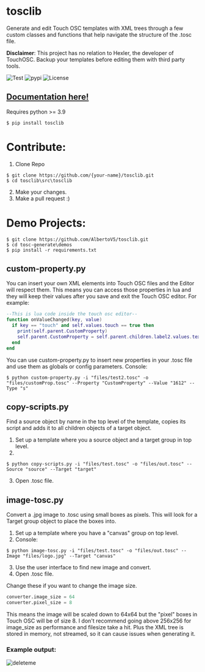 # tosclib
Generate and edit Touch OSC templates with XML trees through a few custom classes and functions that help navigate the structure of the .tosc file.

**Disclaimer**: This project has no relation to Hexler, the developer of TouchOSC. Backup your templates before editing them with third party tools.

![Test](https://github.com/albertov5/tosclib/actions/workflows/tests.yaml/badge.svg) ![pypi](https://img.shields.io/pypi/v/tosclib)
![License](https://img.shields.io/github/license/albertov5/tosclib)


## [Documentation here!](https://albertov5.github.io/tosclib)

Requires python >= 3.9

```console
$ pip install tosclib
```

# Contribute:

1. Clone Repo
```console
$ git clone https://github.com/{your-name}/tosclib.git
$ cd tosclib\src\tosclib
```
2. Make your changes.
3. Make a pull request :)


# Demo Projects:

```console
$ git clone https://github.com/AlbertoV5/tosclib.git
$ cd tosc-generate\demos
$ pip install -r requirements.txt
```
## custom-property.py
You can insert your own XML elements into Touch OSC files and the Editor will respect them. This means you can access those properties in lua and they will keep their values after you save and exit the Touch OSC editor. For example:
```lua
--This is lua code inside the touch osc editor--
function onValueChanged(key, value)
  if key == "touch" and self.values.touch == true then
    print(self.parent.CustomProperty)
    self.parent.CustomProperty = self.parent.children.label2.values.text
  end
end
```
You can use custom-property.py to insert new properties in your .tosc file and use them as globals or config parameters. Console:
```console
$ python custom-property.py -i "files/test2.tosc" -o "files/customProp.tosc" --Property "CustomProperty" --Value "1612" --Type "s"
```

## copy-scripts.py
Find a source object by name in the top level of the template, copies its script and adds it to all children objects of a target object.
1. Set up a template where you a source object and a target group in top level.
2. 
```console
$ python copy-scripts.py -i "files/test.tosc" -o "files/out.tosc" --Source "source" --Target "target"
```
3. Open .tosc file.


## image-tosc.py

Convert a .jpg image to .tosc using small boxes as pixels. This will look for a Target group object to place the boxes into.

1. Set up a template where you have a "canvas" group on top level.
2. Console:
```console
$ python image-tosc.py -i "files/test.tosc" -o "files/out.tosc" --Image "files/logo.jpg" --Target "canvas"
```
3. Use the user interface to find new image and convert. 
4. Open .tosc file.

Change these if you want to change the image size.
```python
converter.image_size = 64
converter.pixel_size = 8
```
This means the image will be scaled down to 64x64 but the "pixel" boxes in Touch OSC will be of size 8.
I don't recommend going above 256x256 for image_size as performance and filesize take a hit. Plus the XML tree is stored in memory, not streamed, so it can cause issues when generating it.

### Example output:

![deleteme](https://user-images.githubusercontent.com/58243333/168332352-cb848b15-13fc-4573-861d-27b47f6da2ee.jpg)
